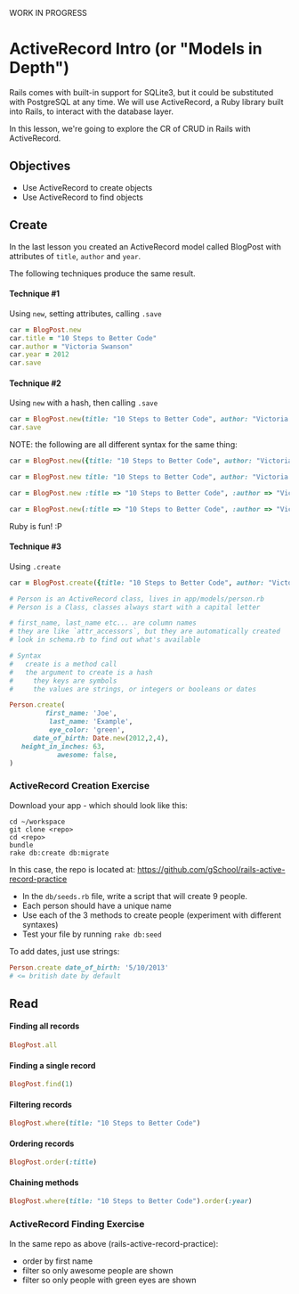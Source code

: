 WORK IN PROGRESS

# ActiveRecord Intro (or "Models in Depth")

Rails comes with built-in support for SQLite3, but it could be substituted with PostgreSQL at any time. We will use ActiveRecord, a Ruby library built into Rails, to interact with the database layer.

In this lesson, we're going to explore the CR of CRUD in Rails with ActiveRecord.

## Objectives

* Use ActiveRecord to create objects
* Use ActiveRecord to find objects

## Create
In the last lesson you created an ActiveRecord model called BlogPost with attributes of `title`, `author` and `year`.

The following techniques produce the same result.

#### Technique #1

Using `new`, setting attributes, calling `.save`

```ruby
car = BlogPost.new
car.title = "10 Steps to Better Code"
car.author = "Victoria Swanson"
car.year = 2012
car.save
```

#### Technique #2

Using `new` with a hash, then calling `.save`

```ruby
car = BlogPost.new(title: "10 Steps to Better Code", author: "Victoria Swanson", year: 2012)
car.save
```

NOTE: the following are all different syntax for the same thing:

```ruby
car = BlogPost.new({title: "10 Steps to Better Code", author: "Victoria Swanson", year: 2012})

car = BlogPost.new title: "10 Steps to Better Code", author: "Victoria Swanson", year: 2012

car = BlogPost.new :title => "10 Steps to Better Code", :author => "Victoria Swanson", :year => 2012

car = BlogPost.new(:title => "10 Steps to Better Code", :author => "Victoria Swanson", :year => 2012)
```

Ruby is fun! :P

#### Technique #3

Using `.create`

```ruby
car = BlogPost.create({title: "10 Steps to Better Code", author: "Victoria Swanson", year: 2012})
```

```ruby
# Person is an ActiveRecord class, lives in app/models/person.rb
# Person is a Class, classes always start with a capital letter

# first_name, last_name etc... are column names
# they are like `attr_accessors`, but they are automatically created
# look in schema.rb to find out what's available

# Syntax
#   create is a method call
#   the argument to create is a hash
#     they keys are symbols
#     the values are strings, or integers or booleans or dates

Person.create(
         first_name: 'Joe',
          last_name: 'Example',
          eye_color: 'green',
      date_of_birth: Date.new(2012,2,4),
   height_in_inches: 63,
            awesome: false,
)
```
### ActiveRecord Creation Exercise

Download your app - which should look like this:

```
cd ~/workspace
git clone <repo>
cd <repo>
bundle
rake db:create db:migrate
```

In this case, the repo is located at: https://github.com/gSchool/rails-active-record-practice

- In the `db/seeds.rb` file, write a script that will create 9 people.
- Each person should have a unique name
- Use each of the 3 methods to create people (experiment with different syntaxes)
- Test your file by running `rake db:seed`

To add dates, just use strings:

```ruby
Person.create date_of_birth: '5/10/2013'
# <= british date by default
```

## Read

#### Finding all records

```ruby
BlogPost.all
```

#### Finding a single record

```ruby
BlogPost.find(1)
```

#### Filtering records

```ruby
BlogPost.where(title: "10 Steps to Better Code")
```

#### Ordering records

```ruby
BlogPost.order(:title)
```

#### Chaining methods

```ruby
BlogPost.where(title: "10 Steps to Better Code").order(:year)
```

### ActiveRecord Finding Exercise

In the same repo as above (rails-active-record-practice):

- order by first name
- filter so only awesome people are shown
- filter so only people with green eyes are shown
